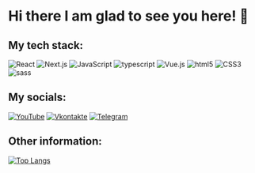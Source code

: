 # Hi there I am glad to see you here! 👋

## My tech stack:

![React](https://img.shields.io/badge/-React-090909?style=for-the-badge&logo=react&logoColor=27A0D9)
![Next.js](https://img.shields.io/badge/-Next.js-090909?style=for-the-badge&logo=Next.js&logoColor=Next.js)
![JavaScript](https://img.shields.io/badge/-JavaScript-090909?style=for-the-badge&logo=JavaScript&logoColor=yellow)
![typescript](https://img.shields.io/badge/-typescript-090909?style=for-the-badge&logo=typescript&logoColor=blue)
![Vue.js](https://img.shields.io/badge/-Vue.js-090909?style=for-the-badge&logo=Vue.js&logoColor=#4FC08D)
![html5](https://img.shields.io/badge/-html5-090909?style=for-the-badge&logo=html5&logoColor=#E34F26)
![CSS3](https://img.shields.io/badge/-CSS3-090909?style=for-the-badge&logo=CSS3&logoColor=blue)
![sass](https://img.shields.io/badge/-Sass-090909?style=for-the-badge&logo=Sass&logoColor=#CC6699)


## My socials:

[![YouTube](https://img.shields.io/badge/-YouTube-090909?style=for-the-badge&logo=YouTube&logoColor=FF0000)](https://www.youtube.com/channel/UCbz6INzqL7O5vJeu30XqrgA)
[![Vkontakte](https://img.shields.io/badge/-Vkontakte-090909?style=for-the-badge&logo=Vk&logoColor=4F7DB3)](https://vk.com/grogerxd)
[![Telegram](https://img.shields.io/badge/-Telegram-090909?style=for-the-badge&logo=telegram&logoColor=27A0D9)](https://t.me/Grog_xd)

## Other information:

[![Top Langs](https://github-readme-stats.vercel.app/api/top-langs/?username=grog-xd&layout=compact&theme=vision-friendly-dark)](https://github.com/anuraghazra/github-readme-stats)





<!--
**Grog-xd/grog-xd** is a ✨ _special_ ✨ repository because its `README.md` (this file) appears on your GitHub profile.

Here are some ideas to get you started:

- 🔭 I’m currently working on ...
- 🌱 I’m currently learning ...
- 👯 I’m looking to collaborate on ...
- 🤔 I’m looking for help with ...
- 💬 Ask me about ...
- 📫 How to reach me: ...
- 😄 Pronouns: ...
- ⚡ Fun fact: ...
-->

